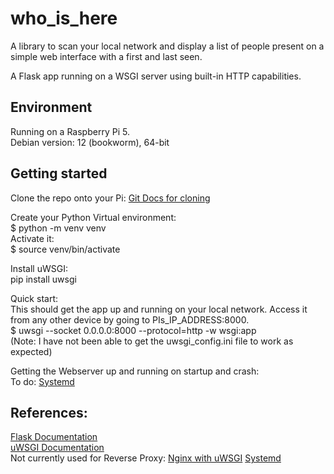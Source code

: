 # who_is_here
A library to scan your local network and display a list of people present on a simple web interface with a first and last seen. 

A Flask app running on a WSGI server using built-in HTTP capabilities.  

## Environment
Running on a Raspberry Pi 5.  \
Debian version: 12 (bookworm), 64-bit

## Getting started

Clone the repo onto your Pi: [Git Docs for cloning](https://docs.github.com/en/repositories/creating-and-managing-repositories/cloning-a-repository)

Create your Python Virtual environment: \
$ python -m venv venv \
Activate it: \
$ source venv/bin/activate 

Install uWSGI: \
pip install uwsgi 

Quick start: \
This should get the app up and running on your local network. Access it from any other device by going to PIs_IP_ADDRESS:8000. \
$ uwsgi --socket 0.0.0.0:8000 --protocol=http -w wsgi:app \
(Note: I have not been able to get the uwsgi_config.ini file to work as expected)

Getting the Webserver up and running on startup and crash: \
To do: 
[Systemd](https://github.com/thagrol/Guides/blob/main/boot.pdf)





## References:

[Flask Documentation](https://flask.palletsprojects.com/en/stable/) \
[uWSGI Documentation](https://uwsgi-docs.readthedocs.io/en/latest/index.html#quickstarts) \
Not currently used for Reverse Proxy: [Nginx with uWSGI](https://uwsgi-docs.readthedocs.io/en/latest/Nginx.html)
[Systemd](https://github.com/thagrol/Guides/blob/main/boot.pdf)
